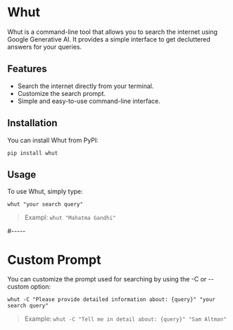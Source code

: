 # Whut

Whut is a command-line tool that allows you to search the internet using Google Generative AI. It provides a simple interface to get decluttered answers for your queries.

## Features

- Search the internet directly from your terminal.
- Customize the search prompt.
- Simple and easy-to-use command-line interface.

## Installation

You can install Whut from PyPI:

```pip install whut```


## Usage
To use Whut, simply type:

```whut "your search query"```

> Exampl: ```whut "Mahatma Gandhi"```

#-----

# Custom Prompt
You can customize the prompt used for searching by using the -C or --custom option:

```whut -C "Please provide detailed information about: {query}" "your search query"```

> Example: ```whut -C "Tell me in detail about: {query}" "Sam Altman"```
